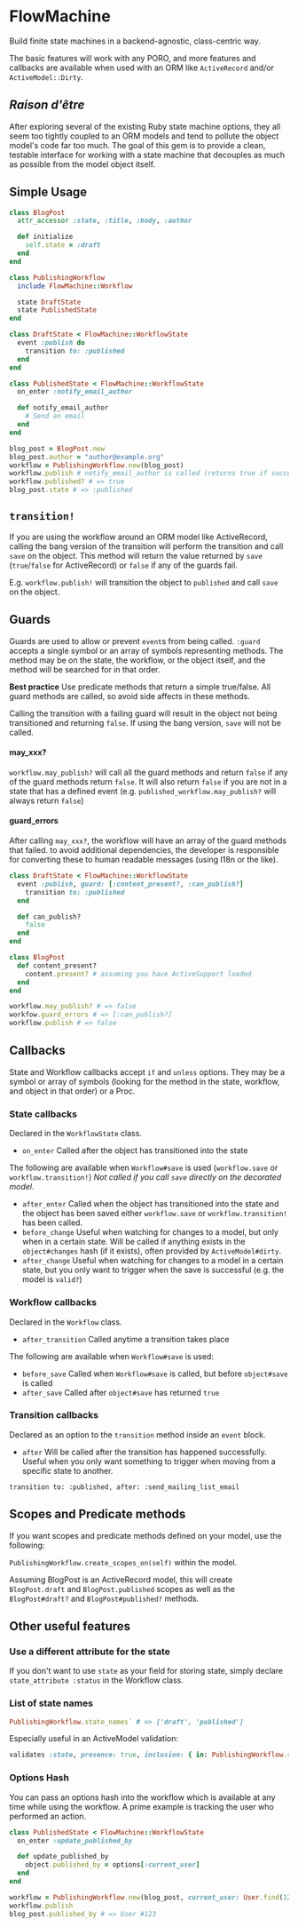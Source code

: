 # FlowMachine

Build finite state machines in a backend-agnostic, class-centric way.

The basic features will work with any PORO, and more features and callbacks are available when used with an ORM like `ActiveRecord` and/or `ActiveModel::Dirty`.

## *Raison d'être*

After exploring several of the existing Ruby state machine options, they all seem too tightly coupled to an ORM models and tend to pollute the object model's code far too much. The goal of this gem is to provide a clean, testable interface for working with a state machine that decouples as much as possible from the model object itself.

## Simple Usage

```ruby
class BlogPost
  attr_accessor :state, :title, :body, :author

  def initialize
    self.state = :draft
  end
end

class PublishingWorkflow
  include FlowMachine::Workflow

  state DraftState
  state PublishedState
end

class DraftState < FlowMachine::WorkflowState
  event :publish do
    transition to: :published
  end
end

class PublishedState < FlowMachine::WorkflowState
  on_enter :notify_email_author

  def notify_email_author
    # Send an email
  end
end
```

```ruby
blog_post = BlogPost.new
blog_post.author = "author@example.org"
workflow = PublishingWorkflow.new(blog_post)
workflow.publish # notify_email_author is called (returns true if successful)
workflow.published? # => true
blog_post.state # => :published
```


## `transition!`

If you are using the workflow around an ORM model like ActiveRecord, calling the bang version of the transition will perform the transition and call `save` on the object. This method will return the value returned by `save` (`true`/`false` for ActiveRecord) or `false` if any of the guards fail.

E.g. `workflow.publish!` will transition the object to `published` and call `save` on the object.

## Guards

Guards are used to allow or prevent `event`s from being called. `:guard` accepts a single symbol or an array of symbols representing methods. The method may be on the state, the workflow, or the object itself, and the method will be searched for in that order.

**Best practice** Use predicate methods that return a simple true/false. All guard methods are called, so avoid side affects in these methods.

Calling the transition with a failing guard will result in the object not being transitioned and returning `false`. If using the bang version, `save` will not be called.

#### may_xxx?

`workflow.may_publish?` will call all the guard methods and return `false` if any of the guard methods return `false`. It will also return `false` if you are not in a state that has a defined event (e.g. `published_workflow.may_publish?` will always return `false`)

#### guard_errors

After calling `may_xxx?`, the workflow will have an array of the guard methods that failed. to avoid additional dependencies, the developer is responsible for converting these to human readable messages (using I18n or the like).

```ruby
class DraftState < FlowMachine::WorkflowState
  event :publish, guard: [:content_present?, :can_publish?]
    transition to: :published
  end

  def can_publish?
    false
  end
end

class BlogPost
  def content_present?
    content.present? # assuming you have ActiveSupport loaded
  end
end
```

```ruby
workflow.may_publish? # => false
workfow.guard_errors # => [:can_publish?]
workflow.publish # => false
```

## Callbacks

State and Workflow callbacks accept `if` and `unless` options. They may be a symbol or array of symbols (looking for the method in the state, workflow, and object in that order) or a Proc.

### State callbacks

Declared in the `WorkflowState` class.

* `on_enter` Called after the object has transitioned into the state

The following are available when `Workflow#save` is used (`workflow.save` or `workflow.transition!`) *Not called if you call `save` directly on the decorated model*.

* `after_enter` Called when the object has transitioned into the state and the object has been saved either `workflow.save` or `workflow.transition!` has been called.
* `before_change` Useful when watching for changes to a model, but only when in a certain state. Will be called if anything exists in the `object#changes` hash (if it exists), often provided by `ActiveModel#dirty`.
* `after_change` Useful when watching for changes to a model in a certain state, but you only want to trigger when the save is successful (e.g. the model is `valid?`)

### Workflow callbacks

Declared in the `Workflow` class.

* `after_transition` Called anytime a transition takes place

The following are available when `Workflow#save` is used:

* `before_save` Called when `Workflow#save` is called, but before `object#save` is called
* `after_save` Called after `object#save` has returned `true`

### Transition callbacks

Declared as an option to the `transition` method inside an `event` block.

* `after` Will be called after the transition has happened successfully. Useful when you only want something to trigger when moving from a specific state to another.

`transition to: :published, after: :send_mailing_list_email`

## Scopes and Predicate methods

If you want scopes and predicate methods defined on your model, use the following:

`PublishingWorkflow.create_scopes_on(self)` within the model.

Assuming BlogPost is an ActiveRecord model, this will create `BlogPost.draft` and `BlogPost.published` scopes as well as the `BlogPost#draft?` and `BlogPost#published?` methods.

## Other useful features

### Use a different attribute for the state

If you don't want to use `state` as your field for storing state, simply declare `state_attribute :status` in the Workflow class.

### List of state names

```ruby
PublishingWorkflow.state_names` # => ['draft', 'published']
```

Especially useful in an ActiveModel validation:

```ruby
validates :state, presence: true, inclusion: { in: PublishingWorkflow.state_names }
```

### Options Hash

You can pass an options hash into the workflow which is available at any time while using the workflow. A prime example is tracking the user who performed an action.

```ruby
class PublishedState < FlowMachine::WorkflowState
  on_enter :update_published_by

  def update_published_by
    object.published_by = options[:current_user]
  end
end

workflow = PublishingWorkflow.new(blog_post, current_user: User.find(123))
workflow.publish
blog_post.published_by # => User #123
```
